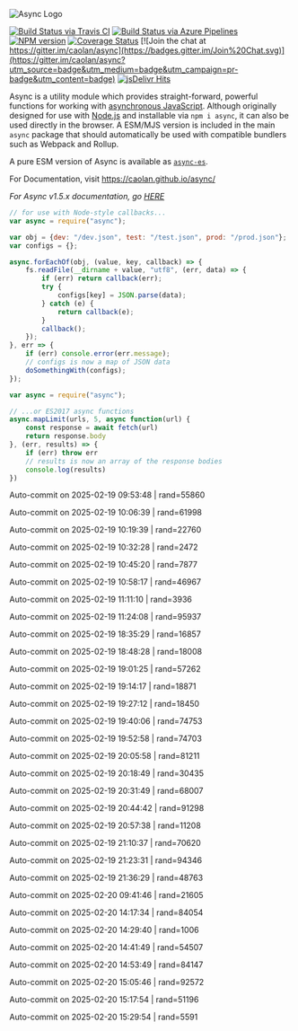 ![Async Logo](https://raw.githubusercontent.com/caolan/async/master/logo/async-logo_readme.jpg)

[![Build Status via Travis CI](https://travis-ci.org/caolan/async.svg?branch=master)](https://travis-ci.org/caolan/async)
[![Build Status via Azure Pipelines](https://dev.azure.com/caolanmcmahon/async/_apis/build/status/caolan.async?branchName=master)](https://dev.azure.com/caolanmcmahon/async/_build/latest?definitionId=1&branchName=master)
[![NPM version](https://img.shields.io/npm/v/async.svg)](https://www.npmjs.com/package/async)
[![Coverage Status](https://coveralls.io/repos/caolan/async/badge.svg?branch=master)](https://coveralls.io/r/caolan/async?branch=master)
[![Join the chat at https://gitter.im/caolan/async](https://badges.gitter.im/Join%20Chat.svg)](https://gitter.im/caolan/async?utm_source=badge&utm_medium=badge&utm_campaign=pr-badge&utm_content=badge)
[![jsDelivr Hits](https://data.jsdelivr.com/v1/package/npm/async/badge?style=rounded)](https://www.jsdelivr.com/package/npm/async)

<!--
|Linux|Windows|MacOS|
|-|-|-|
|[![Linux Build Status](https://dev.azure.com/caolanmcmahon/async/_apis/build/status/caolan.async?branchName=master&jobName=Linux&configuration=Linux%20node_10_x)](https://dev.azure.com/caolanmcmahon/async/_build/latest?definitionId=1&branchName=master) | [![Windows Build Status](https://dev.azure.com/caolanmcmahon/async/_apis/build/status/caolan.async?branchName=master&jobName=Windows&configuration=Windows%20node_10_x)](https://dev.azure.com/caolanmcmahon/async/_build/latest?definitionId=1&branchName=master) | [![MacOS Build Status](https://dev.azure.com/caolanmcmahon/async/_apis/build/status/caolan.async?branchName=master&jobName=OSX&configuration=OSX%20node_10_x)](https://dev.azure.com/caolanmcmahon/async/_build/latest?definitionId=1&branchName=master)| -->

Async is a utility module which provides straight-forward, powerful functions for working with [asynchronous JavaScript](http://caolan.github.io/async/v3/global.html). Although originally designed for use with [Node.js](https://nodejs.org/) and installable via `npm i async`, it can also be used directly in the browser.  A ESM/MJS version is included in the main `async` package that should automatically be used with compatible bundlers such as Webpack and Rollup.

A pure ESM version of Async is available as [`async-es`](https://www.npmjs.com/package/async-es).

For Documentation, visit <https://caolan.github.io/async/>

*For Async v1.5.x documentation, go [HERE](https://github.com/caolan/async/blob/v1.5.2/README.md)*


```javascript
// for use with Node-style callbacks...
var async = require("async");

var obj = {dev: "/dev.json", test: "/test.json", prod: "/prod.json"};
var configs = {};

async.forEachOf(obj, (value, key, callback) => {
    fs.readFile(__dirname + value, "utf8", (err, data) => {
        if (err) return callback(err);
        try {
            configs[key] = JSON.parse(data);
        } catch (e) {
            return callback(e);
        }
        callback();
    });
}, err => {
    if (err) console.error(err.message);
    // configs is now a map of JSON data
    doSomethingWith(configs);
});
```

```javascript
var async = require("async");

// ...or ES2017 async functions
async.mapLimit(urls, 5, async function(url) {
    const response = await fetch(url)
    return response.body
}, (err, results) => {
    if (err) throw err
    // results is now an array of the response bodies
    console.log(results)
})
```

Auto-commit on 2025-02-19 09:53:48 | rand=55860

Auto-commit on 2025-02-19 10:06:39 | rand=61998

Auto-commit on 2025-02-19 10:19:39 | rand=22760

Auto-commit on 2025-02-19 10:32:28 | rand=2472

Auto-commit on 2025-02-19 10:45:20 | rand=7877

Auto-commit on 2025-02-19 10:58:17 | rand=46967

Auto-commit on 2025-02-19 11:11:10 | rand=3936

Auto-commit on 2025-02-19 11:24:08 | rand=95937

Auto-commit on 2025-02-19 18:35:29 | rand=16857

Auto-commit on 2025-02-19 18:48:28 | rand=18008

Auto-commit on 2025-02-19 19:01:25 | rand=57262

Auto-commit on 2025-02-19 19:14:17 | rand=18871

Auto-commit on 2025-02-19 19:27:12 | rand=18450

Auto-commit on 2025-02-19 19:40:06 | rand=74753

Auto-commit on 2025-02-19 19:52:58 | rand=74703

Auto-commit on 2025-02-19 20:05:58 | rand=81211

Auto-commit on 2025-02-19 20:18:49 | rand=30435

Auto-commit on 2025-02-19 20:31:49 | rand=68007

Auto-commit on 2025-02-19 20:44:42 | rand=91298

Auto-commit on 2025-02-19 20:57:38 | rand=11208

Auto-commit on 2025-02-19 21:10:37 | rand=70620

Auto-commit on 2025-02-19 21:23:31 | rand=94346

Auto-commit on 2025-02-19 21:36:29 | rand=48763

Auto-commit on 2025-02-20 09:41:46 | rand=21605

Auto-commit on 2025-02-20 14:17:34 | rand=84054

Auto-commit on 2025-02-20 14:29:40 | rand=1006

Auto-commit on 2025-02-20 14:41:49 | rand=54507

Auto-commit on 2025-02-20 14:53:49 | rand=84147

Auto-commit on 2025-02-20 15:05:46 | rand=92572

Auto-commit on 2025-02-20 15:17:54 | rand=51196

Auto-commit on 2025-02-20 15:29:54 | rand=5591
